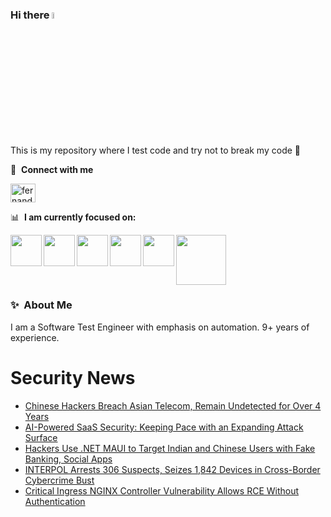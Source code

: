 ### Hi there <a href="https://www.gautamkrishnar.com/"><img src="https://media.giphy.com/media/hvRJCLFzcasrR4ia7z/giphy.gif" width="5%"></a>
This is my repository where I test code and try not to break my code :rofl:

🔗 &nbsp;**Connect with me**
<p align="left">
<a href="https://linkedin.com/in/fernandorlcruz" target="blank"><img align="center" src="https://raw.githubusercontent.com/rahuldkjain/github-profile-readme-generator/master/src/images/icons/Social/linked-in-alt.svg" alt="fernando cruz" height="30" width="40" /></a>
  
📊 &nbsp;**I am currently focused on:**

<img align="left" width='50' height='50' src="https://cdn.jsdelivr.net/gh/devicons/devicon/icons/python/python-original-wordmark.svg" />
<img align="left" width='50' height='50' src="https://cdn.jsdelivr.net/gh/devicons/devicon/icons/csharp/csharp-original.svg" />
<img align="left" width='50' height='50' src="https://cdn.jsdelivr.net/gh/devicons/devicon/icons/jenkins/jenkins-original.svg" />
<img align="left" width='50' height='50' src="https://specflow.org/wp-content/uploads/2021/05/SpecFlow-Icon.png" />
<img align="left" width='50' height='50' src="https://www.svgrepo.com/show/306098/githubactions.svg" />
<img width='80' height='80' src="https://cdn2.vectorstock.com/i/1000x1000/64/81/security-testing-concept-icon-safety-audit-key-vector-29166481.jpg" />
          
          
  
### ✨&nbsp; About Me

I am a Software Test Engineer with emphasis on automation. 9+ years of experience.

# Security News
<!-- BLOG-POST-LIST:START -->
- [Chinese Hackers Breach Asian Telecom, Remain Undetected for Over 4 Years](https://thehackernews.com/2025/03/chinese-hackers-breach-asian-telecom.html)
- [AI-Powered SaaS Security: Keeping Pace with an Expanding Attack Surface](https://thehackernews.com/2025/03/ai-powered-saas-security-keeping-pace.html)
- [Hackers Use .NET MAUI to Target Indian and Chinese Users with Fake Banking, Social Apps](https://thehackernews.com/2025/03/hackers-use-net-maui-to-target-indian.html)
- [INTERPOL Arrests 306 Suspects, Seizes 1,842 Devices in Cross-Border Cybercrime Bust](https://thehackernews.com/2025/03/interpol-arrests-306-suspects-seizes.html)
- [Critical Ingress NGINX Controller Vulnerability Allows RCE Without Authentication](https://thehackernews.com/2025/03/critical-ingress-nginx-controller.html)
<!-- BLOG-POST-LIST:END -->
